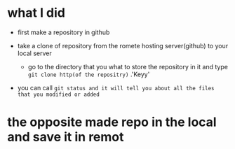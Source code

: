 # what I did

- first make a repository in github

- take a clone of repository from the romete hosting server(github) to your local server

  - go to the directory that you what to store the repository in it and type
    `git clone http(of the repositry)` .'Keyy'

- you can call `git status and it will tell you about all the files that you modified or added`

# the opposite made repo in the local and save it in remot
